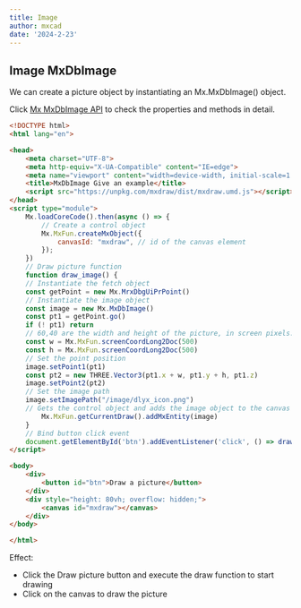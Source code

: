 ```yaml
---
title: Image
author: mxcad
date: '2024-2-23'
---
```

## Image MxDbImage

We can create a picture object by instantiating an Mx.MxDbImage() object.

Click [Mx MxDbImage API](https://mxcad.github.io/mxdraw_api_docs/classes/MxDbImage.html) to check the properties and methods in detail.

``` html
<!DOCTYPE html>
<html lang="en">

<head>
    <meta charset="UTF-8">
    <meta http-equiv="X-UA-Compatible" content="IE=edge">
    <meta name="viewport" content="width=device-width, initial-scale=1.0">
    <title>MxDbImage Give an example</title>
    <script src="https://unpkg.com/mxdraw/dist/mxdraw.umd.js"></script>
</head>
<script type="module">
    Mx.loadCoreCode().then(async () => {
        // Create a control object
        Mx.MxFun.createMxObject({
            canvasId: "mxdraw", // id of the canvas element
        });
    })
    // Draw picture function
    function draw_image() {
    // Instantiate the fetch object
    const getPoint = new Mx.MrxDbgUiPrPoint()
    // Instantiate the image object
    const image = new Mx.MxDbImage()
    const pt1 = getPoint.go()
    if (! pt1) return
    // 60,40 are the width and height of the picture, in screen pixels.
    const w = Mx.MxFun.screenCoordLong2Doc(500)
    const h = Mx.MxFun.screenCoordLong2Doc(500)
    // Set the point position
    image.setPoint1(pt1)
    const pt2 = new THREE.Vector3(pt1.x + w, pt1.y + h, pt1.z)
    image.setPoint2(pt2)
    // Set the image path
    image.setImagePath("/image/dlyx_icon.png")
    // Gets the control object and adds the image object to the canvas
        Mx.MxFun.getCurrentDraw().addMxEntity(image)
    }
    // Bind button click event
    document.getElementById('btn').addEventListener('click', () => draw_image())
</script>

<body>
    <div>
        <button id="btn">Draw a picture</button>
    </div>
    <div style="height: 80vh; overflow: hidden;">
        <canvas id="mxdraw"></canvas>
    </div>
</body>

</html>
```
Effect:
* Click the Draw picture button and execute the draw function to start drawing
* Click on the canvas to draw the picture

<demo :url="$withBase('/samples/graph/MxDbImage.html')" />    